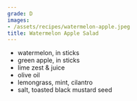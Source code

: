```yaml
---
grade: D
images:
- /assets/recipes/watermelon-apple.jpeg
title: Watermelon Apple Salad
---
```


- watermelon, in sticks
- green apple, in sticks
- lime zest & juice
- olive oil
- lemongrass, mint, cilantro
- salt, toasted black mustard seed
